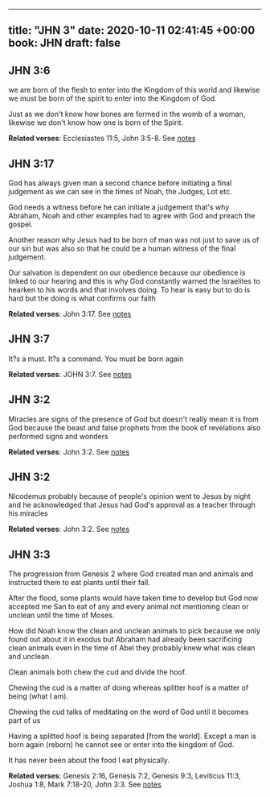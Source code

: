 
---
title: "JHN 3"
date: 2020-10-11 02:41:45 +00:00
book: JHN
draft: false
---

## JHN 3:6

we are born of the flesh to enter into the Kingdom of this world and likewise we must be born of the spirit to enter into the Kingdom of God.

Just as we don't know how bones are formed in the womb of a woman, likewise we don't know how one is born of the Spirit.

**Related verses**: Ecclesiastes 11:5, John 3:5-8. See [notes](https://my.bible.com/notes/3537711762969977115)


## JHN 3:17

God has always given man a second chance before initiating a final judgement as we can see in the times of Noah, the Judges, Lot etc.

God needs a witness before he can initiate a judgement that's why Abraham, Noah and other examples had to agree with God and preach the gospel.

Another reason why Jesus had to be born of man was not just to save us of our sin but was also so that he could be a human witness of the final judgement.

Our salvation is dependent on our obedience because our obedience is linked to our hearing and this is why God constantly warned the Israelites to hearken to his words and that involves doing. To hear is easy but to do is hard but the doing is what confirms our faith

**Related verses**: John 3:17. See [notes](https://my.bible.com/notes/3308144213401264345)


## JHN 3:7

It?s a must. It?s a command. You must be born again

**Related verses**: JOHN 3:7. See [notes](https://my.bible.com/notes/2894317400173044590)


## JHN 3:2

Miracles are signs of the presence of God but doesn't really mean it is from God because the beast and false prophets from the book of revelations also performed signs and wonders

**Related verses**: John 3:2. See [notes](https://my.bible.com/notes/2591317265543324016)


## JHN 3:2

Nicodemus probably because of people's opinion went to Jesus by night and he acknowledged that Jesus had God's approval as a teacher through his miracles

**Related verses**: John 3:2. See [notes](https://my.bible.com/notes/2494918258986836562)


## JHN 3:3

The progression from Genesis 2 where God created man and animals and instructed them to eat plants until their fall.

After the flood, some plants would have taken time to develop but God now accepted me San to eat of any and every animal not mentioning clean or unclean until the time of Moses.

How did Noah know the clean and unclean animals to pick because we only found out about it in exodus but Abraham had already been sacrificing clean animals even in the time of Abel they probably knew what was clean and unclean.

Clean animals both chew the cud and divide the hoof. 

Chewing the cud is a matter of doing whereas splitter hoof is a matter of being (what I am).

Chewing the cud talks of meditating on the word of God until it becomes part of us

Having a splitted hoof is being separated [from the world]. Except a man is born again (reborn) he cannot see or enter into the kingdom of God.

It has never been about the food I eat physically.

**Related verses**: Genesis 2:16, Genesis 7:2, Genesis 9:3, Leviticus 11:3, Joshua 1:8, Mark 7:18-20, John 3:3. See [notes](https://my.bible.com/notes/3597490230838157927)

